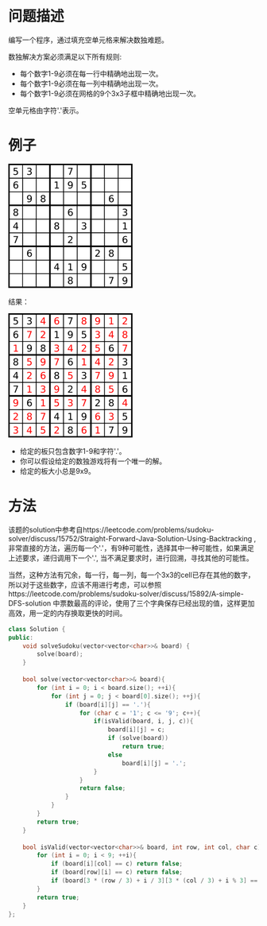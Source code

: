 # 问题描述
编写一个程序，通过填充空单元格来解决数独难题。

数独解决方案必须满足以下所有规则:
- 每个数字1-9必须在每一行中精确地出现一次。
- 每个数字1-9必须在每一列中精确地出现一次。
- 每个数字1-9必须在网格的9个3x3子框中精确地出现一次。

空单元格由字符'.'表示。



# 例子

![img](assets/250px-Sudoku-by-L2G-20050714.svg.png)

结果：

![img](assets/250px-Sudoku-by-L2G-20050714_solution.svg.png)

- 给定的板只包含数字1-9和字符'.'。
- 你可以假设给定的数独游戏将有一个唯一的解。
- 给定的板大小总是9x9。

# 方法

该题的solution中参考自https://leetcode.com/problems/sudoku-solver/discuss/15752/Straight-Forward-Java-Solution-Using-Backtracking , 非常直接的方法，遍历每一个'.'，有9种可能性，选择其中一种可能性，如果满足上述要求，递归调用下一个'.', 当不满足要求时，进行回溯，寻找其他的可能性。

当然，这种方法有冗余，每一行，每一列，每一个3x3的cell已存在其他的数字，所以对于这些数字，应该不用进行考虑，可以参照https://leetcode.com/problems/sudoku-solver/discuss/15892/A-simple-DFS-solution 中票数最高的评论，使用了三个字典保存已经出现的值，这样更加高效，用一定的内存换取更快的时间。
```c++
class Solution {
public:
    void solveSudoku(vector<vector<char>>& board) {
        solve(board);
    }

    bool solve(vector<vector<char>>& board){
        for (int i = 0; i < board.size(); ++i){
            for (int j = 0; j < board[0].size(); ++j){
                if (board[i][j] == '.'){
                    for (char c = '1'; c <= '9'; c++){
                        if(isValid(board, i, j, c)){
                            board[i][j] = c;
                            if (solve(board))
                                return true;
                            else
                                board[i][j] = '.';
                        }
                    }
                    return false;
                }
            }
        }
        return true;
    }

    bool isValid(vector<vector<char>>& board, int row, int col, char c){
        for (int i = 0; i < 9; ++i){
            if (board[i][col] == c) return false;
            if (board[row][i] == c) return false;
            if (board[3 * (row / 3) + i / 3][3 * (col / 3) + i % 3] == c) return false;
        }
        return true;
    }
};
```